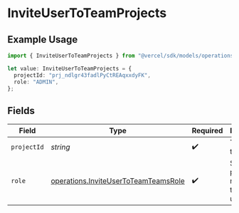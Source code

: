 # InviteUserToTeamProjects

## Example Usage

```typescript
import { InviteUserToTeamProjects } from "@vercel/sdk/models/operations";

let value: InviteUserToTeamProjects = {
  projectId: "prj_ndlgr43fadlPyCtREAqxxdyFK",
  role: "ADMIN",
};
```

## Fields

| Field                                                                                        | Type                                                                                         | Required                                                                                     | Description                                                                                  | Example                                                                                      |
| -------------------------------------------------------------------------------------------- | -------------------------------------------------------------------------------------------- | -------------------------------------------------------------------------------------------- | -------------------------------------------------------------------------------------------- | -------------------------------------------------------------------------------------------- |
| `projectId`                                                                                  | *string*                                                                                     | :heavy_check_mark:                                                                           | The ID of the project.                                                                       | prj_ndlgr43fadlPyCtREAqxxdyFK                                                                |
| `role`                                                                                       | [operations.InviteUserToTeamTeamsRole](../../models/operations/inviteusertoteamteamsrole.md) | :heavy_check_mark:                                                                           | Sets the project roles for the invited user                                                  | ADMIN                                                                                        |